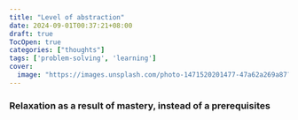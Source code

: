 ```yaml
---
title: "Level of abstraction"
date: 2024-09-01T00:37:21+08:00
draft: true
TocOpen: true
categories: ["thoughts"]
tags: ['problem-solving', 'learning']
cover:
  image: "https://images.unsplash.com/photo-1471520201477-47a62a269a87?q=80&w=2070&auto=format&fit=crop&ixlib=rb-4.0.3&ixid=M3wxMjA3fDB8MHxwaG90by1wYWdlfHx8fGVufDB8fHx8fA%3D%3D"
---
```


### Relaxation as a result of mastery, instead of a prerequisites
